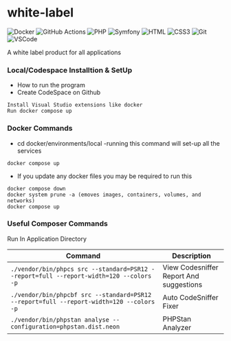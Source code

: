 # white-label

![Docker](https://img.shields.io/badge/docker-%230db7ed.svg?style=for-the-badge&logo=docker&logoColor=white)
![GitHub Actions](https://img.shields.io/badge/github%20actions-%232671E5.svg?style=for-the-badge&logo=githubactions&logoColor=white)
![PHP](https://img.shields.io/badge/php-%23777BB4.svg?style=for-the-badge&logo=php&logoColor=white)
![Symfony](https://img.shields.io/badge/symfony-%23000000.svg?style=for-the-badge&logo=symfony&logoColor=white)
![HTML](https://img.shields.io/badge/HTML5-E34F26?style=for-the-badge&logo=html5&logoColor=white)
![CSS3](https://img.shields.io/badge/CSS3-1572B6?style=for-the-badge&logo=css3&logoColor=white)
![Git](https://img.shields.io/badge/Git-F05032?style=for-the-badge&logo=git&logoColor=white)
![VSCode](https://img.shields.io/badge/Visual_Studio-0078d7?style=for-the-badge&logo=visual%20studio&logoColor=white)

A white label product for all applications

### Local/Codespace Installtion & SetUp
* How to run the program
* Create CodeSpace on Github
```
Install Visual Studio extensions like docker
Run docker compose up
```

### Docker Commands
* cd docker/environments/local -running this command will set-up all the services
```
docker compose up
```

* If you update any docker files you may be required to run this
```
docker compose down
docker system prune -a (emoves images, containers, volumes, and networks)
docker compose up
```

### Useful Composer Commands
Run In Application Directory

| Command | Description |
| ------ | ------ |
| ``` ./vendor/bin/phpcs src --standard=PSR12 --report=full --report-width=120 --colors -p ```      | View Codesniffer Report And suggestions |
| ``` ./vendor/bin/phpcbf src --standard=PSR12 --report=full --report-width=120 --colors -p ```     | Auto CodeSniffer Fixer |
| ``` ./vendor/bin/phpstan analyse --configuration=phpstan.dist.neon ```                            | PHPStan Analyzer |


